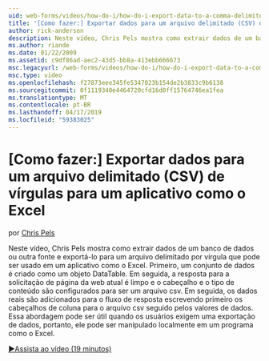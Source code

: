 ```yaml
---
uid: web-forms/videos/how-do-i/how-do-i-export-data-to-a-comma-delimited-csv-file-for-an-application-like-excel
title: '[Como fazer:] Exportar dados para um arquivo delimitado (CSV) de vírgulas para um aplicativo como o Excel | Microsoft Docs'
author: rick-anderson
description: Neste vídeo, Chris Pels mostra como extrair dados de um banco de dados ou outra fonte e exportá-lo para um arquivo delimitado por vírgula que pode ser usado em um aplicativo li...
ms.author: riande
ms.date: 01/22/2009
ms.assetid: c9df86ad-aec2-43d5-bb8a-413ebb666673
msc.legacyurl: /web-forms/videos/how-do-i/how-do-i-export-data-to-a-comma-delimited-csv-file-for-an-application-like-excel
msc.type: video
ms.openlocfilehash: f27873eee345fe5347023b154de2b3833c9b6138
ms.sourcegitcommit: 0f1119340e4464720cfd16d0ff15764746ea1fea
ms.translationtype: MT
ms.contentlocale: pt-BR
ms.lasthandoff: 04/17/2019
ms.locfileid: "59383025"
---
```

# <a name="how-do-i-export-data-to-a-comma-delimited-csv-file-for-an-application-like-excel"></a>[Como fazer:] Exportar dados para um arquivo delimitado (CSV) de vírgulas para um aplicativo como o Excel

por [Chris Pels](https://twitter.com/chrispels)

Neste vídeo, Chris Pels mostra como extrair dados de um banco de dados ou outra fonte e exportá-lo para um arquivo delimitado por vírgula que pode ser usado em um aplicativo como o Excel. Primeiro, um conjunto de dados é criado como um objeto DataTable. Em seguida, a resposta para a solicitação de página da web atual é limpo e o cabeçalho e o tipo de conteúdo são configurados para ser um arquivo csv. Em seguida, os dados reais são adicionados para o fluxo de resposta escrevendo primeiro os cabeçalhos de coluna para o arquivo csv seguido pelos valores de dados. Essa abordagem pode ser útil quando os usuários exigem uma exportação de dados, portanto, ele pode ser manipulado localmente em um programa como o Excel.

[&#9654;Assista ao vídeo (19 minutos)](https://channel9.msdn.com/Blogs/ASP-NET-Site-Videos/how-do-i-export-data-to-a-comma-delimited-csv-file-for-an-application-like-excel)
